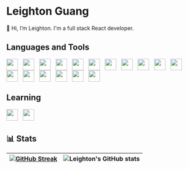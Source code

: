 # Leighton Guang

👋 Hi, I’m Leighton. I'm a full stack React developer.

## Languages and Tools

<img align="left" width="30px" style="padding-right:10px" src="https://cdn.jsdelivr.net/gh/devicons/devicon/icons/html5/html5-original-wordmark.svg" />
<img align="left" width="30px" style="padding-right:10px" src="https://cdn.jsdelivr.net/gh/devicons/devicon/icons/css3/css3-original-wordmark.svg" />
<img align="left" width="30px" style="padding-right:10px" src="https://cdn.jsdelivr.net/gh/devicons/devicon/icons/javascript/javascript-original.svg" />
<img align="left" width="30px" style="padding-right:10px" src="https://cdn.jsdelivr.net/gh/devicons/devicon/icons/react/react-original.svg" />
<img align="left" width="30px" style="padding-right:10px" src="https://cdn.jsdelivr.net/gh/devicons/devicon/icons/nodejs/nodejs-original.svg" />
<img align="left" width="30px" style="padding-right:10px" src="https://cdn.jsdelivr.net/gh/devicons/devicon/icons/express/express-original.svg" />
<img align="left" width="30px" style="padding-right:10px" src="https://static-00.iconduck.com/assets.00/knex-js-icon-1024x1024-t5ikxjr5.png" />
<img align="left" width="30px" style="padding-right:10px" src="https://cdn.jsdelivr.net/gh/devicons/devicon/icons/sass/sass-original.svg" />
<img align="left" width="30px" style="padding-right:10px" src="https://cdn.jsdelivr.net/gh/devicons/devicon/icons/mysql/mysql-original-wordmark.svg" />
<img align="left" width="30px" style="padding-right:10px" src="https://cdn.jsdelivr.net/gh/devicons/devicon/icons/python/python-original.svg" />
<img align="left" width="30px" style="padding-right:10px" src="https://cdn.jsdelivr.net/gh/devicons/devicon/icons/discordjs/discordjs-original.svg" />          
<img align="left" width="30px" style="padding-right:10px" src="https://cdn.jsdelivr.net/gh/devicons/devicon/icons/npm/npm-original-wordmark.svg" />
<img align="left" width="30px" style="padding-right:10px" src="https://cdn.jsdelivr.net/gh/devicons/devicon/icons/vscode/vscode-original.svg" />
<img align="left" width="30px" style="padding-right:10px" src="https://cdn.jsdelivr.net/gh/devicons/devicon/icons/bash/bash-original.svg" /> 
<img align="left" width="30px" style="padding-right:10px" src="https://cdn.jsdelivr.net/gh/devicons/devicon/icons/git/git-original.svg" />
<img align="left" width="30px" style="padding-right:10px" src="https://cdn.jsdelivr.net/gh/devicons/devicon/icons/github/github-original.svg" />    
<img width="30px" style="padding-right:10px" src="https://cdn.jsdelivr.net/gh/devicons/devicon/icons/jira/jira-original-wordmark.svg" />

## Learning

<img align="left" width="30px" 
style="padding-right:10px" src="https://cdn.jsdelivr.net/gh/devicons/devicon/icons/typescript/typescript-original.svg" />
<img align="left" width="30px" 
style="padding-right:10px" src="https://cdn.jsdelivr.net/gh/devicons/devicon/icons/firebase/firebase-plain.svg" />

<br />
<br />

## 📊 Stats

| [![GitHub Streak](https://github-readme-streak-stats.herokuapp.com?user=LeightonGuang&theme=dark&hide_border=true&date_format=j%20M%5B%20Y%5D)](https://git.io/streak-stats) | ![Leighton's GitHub stats](https://github-readme-stats.vercel.app/api?username=LeightonGuang&show_icons=true&theme=slateorange) |
| ---------------------------------------------------------------------------------------------------------------------------------------------------------------------------- | ------------------------------------------------------------------------------------------------------------------------------- |
